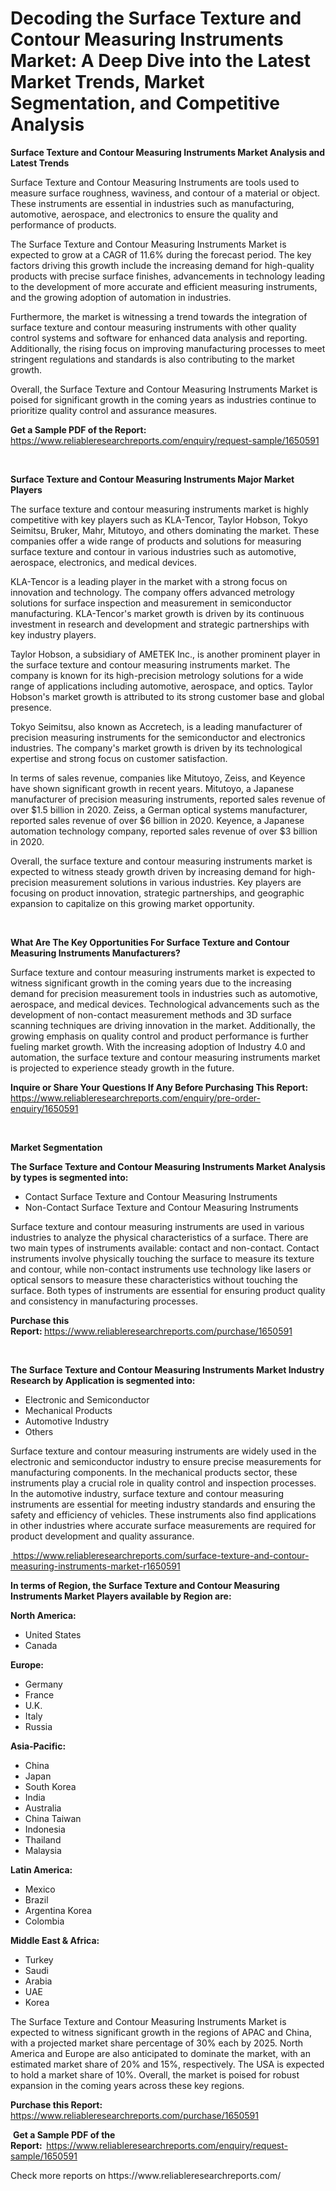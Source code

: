 <p><h1>Decoding the Surface Texture and Contour Measuring Instruments Market: A Deep Dive into the Latest Market Trends, Market Segmentation, and Competitive Analysis</h1></p><p><strong>Surface Texture and Contour Measuring Instruments Market Analysis and Latest Trends</strong></p>
<p><p>Surface Texture and Contour Measuring Instruments are tools used to measure surface roughness, waviness, and contour of a material or object. These instruments are essential in industries such as manufacturing, automotive, aerospace, and electronics to ensure the quality and performance of products.</p><p>The Surface Texture and Contour Measuring Instruments Market is expected to grow at a CAGR of 11.6% during the forecast period. The key factors driving this growth include the increasing demand for high-quality products with precise surface finishes, advancements in technology leading to the development of more accurate and efficient measuring instruments, and the growing adoption of automation in industries.</p><p>Furthermore, the market is witnessing a trend towards the integration of surface texture and contour measuring instruments with other quality control systems and software for enhanced data analysis and reporting. Additionally, the rising focus on improving manufacturing processes to meet stringent regulations and standards is also contributing to the market growth.</p><p>Overall, the Surface Texture and Contour Measuring Instruments Market is poised for significant growth in the coming years as industries continue to prioritize quality control and assurance measures.</p></p>
<p><strong>Get a Sample PDF of the Report:&nbsp;</strong> <a href="https://www.reliableresearchreports.com/enquiry/request-sample/1650591">https://www.reliableresearchreports.com/enquiry/request-sample/1650591</a></p>
<p>&nbsp;</p>
<p><strong>Surface Texture and Contour Measuring Instruments Major Market Players</strong></p>
<p><p>The surface texture and contour measuring instruments market is highly competitive with key players such as KLA-Tencor, Taylor Hobson, Tokyo Seimitsu, Bruker, Mahr, Mitutoyo, and others dominating the market. These companies offer a wide range of products and solutions for measuring surface texture and contour in various industries such as automotive, aerospace, electronics, and medical devices.</p><p>KLA-Tencor is a leading player in the market with a strong focus on innovation and technology. The company offers advanced metrology solutions for surface inspection and measurement in semiconductor manufacturing. KLA-Tencor's market growth is driven by its continuous investment in research and development and strategic partnerships with key industry players.</p><p>Taylor Hobson, a subsidiary of AMETEK Inc., is another prominent player in the surface texture and contour measuring instruments market. The company is known for its high-precision metrology solutions for a wide range of applications including automotive, aerospace, and optics. Taylor Hobson's market growth is attributed to its strong customer base and global presence.</p><p>Tokyo Seimitsu, also known as Accretech, is a leading manufacturer of precision measuring instruments for the semiconductor and electronics industries. The company's market growth is driven by its technological expertise and strong focus on customer satisfaction.</p><p>In terms of sales revenue, companies like Mitutoyo, Zeiss, and Keyence have shown significant growth in recent years. Mitutoyo, a Japanese manufacturer of precision measuring instruments, reported sales revenue of over $1.5 billion in 2020. Zeiss, a German optical systems manufacturer, reported sales revenue of over $6 billion in 2020. Keyence, a Japanese automation technology company, reported sales revenue of over $3 billion in 2020.</p><p>Overall, the surface texture and contour measuring instruments market is expected to witness steady growth driven by increasing demand for high-precision measurement solutions in various industries. Key players are focusing on product innovation, strategic partnerships, and geographic expansion to capitalize on this growing market opportunity.</p></p>
<p>&nbsp;</p>
<p><strong>What Are The Key Opportunities For Surface Texture and Contour Measuring Instruments Manufacturers?</strong></p>
<p><p>Surface texture and contour measuring instruments market is expected to witness significant growth in the coming years due to the increasing demand for precision measurement tools in industries such as automotive, aerospace, and medical devices. Technological advancements such as the development of non-contact measurement methods and 3D surface scanning techniques are driving innovation in the market. Additionally, the growing emphasis on quality control and product performance is further fueling market growth. With the increasing adoption of Industry 4.0 and automation, the surface texture and contour measuring instruments market is projected to experience steady growth in the future.</p></p>
<p><strong>Inquire or Share Your Questions If Any Before Purchasing This Report:</strong> <a href="https://www.reliableresearchreports.com/enquiry/pre-order-enquiry/1650591">https://www.reliableresearchreports.com/enquiry/pre-order-enquiry/1650591</a></p>
<p>&nbsp;</p>
<p><strong>Market Segmentation</strong></p>
<p><strong>The Surface Texture and Contour Measuring Instruments Market Analysis by types is segmented into:</strong></p>
<p><ul><li>Contact Surface Texture and Contour Measuring Instruments</li><li>Non-Contact Surface Texture and Contour Measuring Instruments</li></ul></p>
<p><p>Surface texture and contour measuring instruments are used in various industries to analyze the physical characteristics of a surface. There are two main types of instruments available: contact and non-contact. Contact instruments involve physically touching the surface to measure its texture and contour, while non-contact instruments use technology like lasers or optical sensors to measure these characteristics without touching the surface. Both types of instruments are essential for ensuring product quality and consistency in manufacturing processes.</p></p>
<p><strong>Purchase this Report:&nbsp;</strong><a href="https://www.reliableresearchreports.com/purchase/1650591">https://www.reliableresearchreports.com/purchase/1650591</a></p>
<p>&nbsp;</p>
<p><strong>The Surface Texture and Contour Measuring Instruments Market Industry Research by Application is segmented into:</strong></p>
<p><ul><li>Electronic and Semiconductor</li><li>Mechanical Products</li><li>Automotive Industry</li><li>Others</li></ul></p>
<p><p>Surface texture and contour measuring instruments are widely used in the electronic and semiconductor industry to ensure precise measurements for manufacturing components. In the mechanical products sector, these instruments play a crucial role in quality control and inspection processes. In the automotive industry, surface texture and contour measuring instruments are essential for meeting industry standards and ensuring the safety and efficiency of vehicles. These instruments also find applications in other industries where accurate surface measurements are required for product development and quality assurance.</p></p>
<p><a href="https://www.reliableresearchreports.com/surface-texture-and-contour-measuring-instruments-market-r1650591">&nbsp;https://www.reliableresearchreports.com/surface-texture-and-contour-measuring-instruments-market-r1650591</a></p>
<p><strong>In terms of Region, the Surface Texture and Contour Measuring Instruments Market Players available by Region are:</strong></p>
<p>
    <p> <strong> North America: </strong>
        <ul>
            <li>United States</li>
            <li>Canada</li>
        </ul>
        </p> 
    <p> <strong> Europe: </strong>
        <ul>
            <li>Germany</li>
            <li>France</li>
            <li>U.K.</li>
            <li>Italy</li>
            <li>Russia</li>
        </ul>
        </p> 
    <p> <strong> Asia-Pacific: </strong>
        <ul>
            <li>China</li>
            <li>Japan</li>
            <li>South Korea</li>
            <li>India</li>
            <li>Australia</li>
            <li>China Taiwan</li>
            <li>Indonesia</li>
            <li>Thailand</li>
            <li>Malaysia</li>
        </ul>
        </p> 
    <p> <strong> Latin America: </strong>
        <ul>
            <li>Mexico</li>
            <li>Brazil</li>
            <li>Argentina Korea</li>
            <li>Colombia</li>
        </ul>
        </p> 
    <p> <strong> Middle East & Africa: </strong>
        <ul>
            <li>Turkey</li>
            <li>Saudi</li>
            <li>Arabia</li>
            <li>UAE</li>
            <li>Korea</li>
        </ul>
    </p>
    </p>
<p><p>The Surface Texture and Contour Measuring Instruments Market is expected to witness significant growth in the regions of APAC and China, with a projected market share percentage of 30% each by 2025. North America and Europe are also anticipated to dominate the market, with an estimated market share of 20% and 15%, respectively. The USA is expected to hold a market share of 10%. Overall, the market is poised for robust expansion in the coming years across these key regions.</p></p>
<p><strong>Purchase this Report: </strong><a href="https://www.reliableresearchreports.com/purchase/1650591">https://www.reliableresearchreports.com/purchase/1650591</a></p>
<p>&nbsp;<strong>Get a Sample PDF of the Report:&nbsp;&nbsp;</strong><a href="https://www.reliableresearchreports.com/enquiry/request-sample/1650591">https://www.reliableresearchreports.com/enquiry/request-sample/1650591</a></p>
<p><strong></strong></p>
<p>Check more reports on https://www.reliableresearchreports.com/</p>